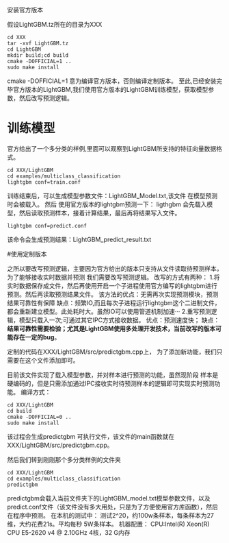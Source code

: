 #
安装官方版本

假设LightGBM.tz所在的目录为XXX
```
cd XXX
tar -xvf LightGBM.tz
cd LightGBM
mkdir build;cd build
cmake -DOFFICIAL=1 ..
sudo make install
```
cmake -DOFFICIAL=1 意为编译官方版本，否则编译定制版本。
至此,已经安装完毕官方版本的LightGBM,我们使用官方版本的LightGBM训练模型，获取模型参数，然后改写预测逻辑。

# 训练模型
官方给出了一个多分类的样例,里面可以观察到LightGBM所支持的特征向量数据格式。
```
cd XXX/LightGBM
cd examples/multiclass_classification
lightgbm conf=train.conf
```
训练结束后，可以生成模型参数文件：LightGBM_Model.txt,该文件
在模型预测时会被载入。
然后 使用官方版本的lightgbm预测一下：
ligthgbm 会先载入模型，然后读取预测样本，接着计算结果，最后再将结果写入文件。

```
lightgbm conf=predict.conf
```


该命令会生成预测结果：LightGBM_predict_result.txt

#使用定制版本

之所以要改写预测逻辑，主要因为官方给出的版本只支持从文件读取待预测样本，为了能够接收实时数据并预测 我们需要改写预测逻辑。
改写的方式有两种：
1.将实时数据保存成文件，然后再使用开启一个子进程使用官方编写的lightgbm进行预测。然后再读取预测结果文件。
该方法的优点：无需再次实现预测模块，预测结果可靠性有保障
缺点：频繁IO,而且每次子进程运行lightgbm这个二进制文件，都会重新建立模型。此处耗时大。虽然IO可以使用管道机制加速···
2.重写预测逻辑，模型只载入一次;可通过其它IPC方式接收数据。
优点：预测速度快；
缺点：**结果可靠性需要检验；尤其是LightGBM使用多处理开发技术，当前改写的版本可能存在一定的bug**。

定制的代码在XXX/LightGBM/src/predictgbm.cpp上，
为了添加新功能，我们只需要在这个文件添加即可。

目前该文件实现了载入模型参数，并对样本进行预测的功能，虽然现阶段
样本是硬编码的，但是只需添加通过IPC接收实时待预测样本的逻辑即可实现实时预测功能。
编译方式：
```
cd XXX/LightGBM
cd build
cmake -DOFFICIAL=0 ..
sudo make install
```
该过程会生成predictgbm 可执行文件，该文件的main函数就在XXX/LightGBM/src/predictgbm.cpp。

然后我们转到刚刚那个多分类样例的文件夹
```
cd XXX/LightGBM
cd examples/multiclass_classification
predictgbm
```
predictgbm会载入当前文件夹下的LightGBM_model.txt模型参数文件，以及predict.conf文件（该文件没有多大用处，只是为了方便使用官方库函数），然后在程序中预测。
在本机的测试中：
测试2^20，约100w条样本，每条样本为27维，大约花费21s。平均每秒
5W条样本。
机器配置：
CPU:Intel(R) Xeon(R) CPU E5-2620 v4 @ 2.10GHz 4核，32 G内存


